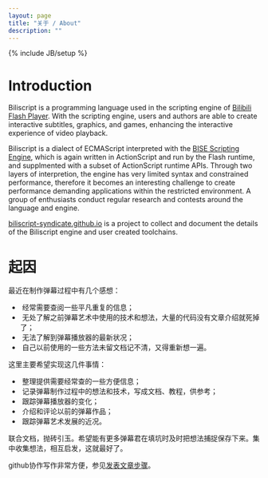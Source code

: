 ```yaml
---
layout: page
title: "关于 / About"
description: ""
---
```

{% include JB/setup %}

Introduction
============

Biliscript is a programming language used in the scripting engine of [Bilibili](https://en.wikipedia.org/wiki/Bilibili) [Flash Player](https://static-s.bilibili.tv/play.swf). With the scripting engine, users and authors are able to create interactive subtitles, graphics, and games, enhancing the interactive experience of video playback.

Biliscript is a dialect of ECMAScript interpreted with the [BISE Scripting Engine](http://kinsmangames.wordpress.com/bise-scripting-engine/), which is again written in ActionScript and run by the Flash runtime, and supplmented with a subset of ActionScript runtime APIs. Through two layers of interpretion, the engine has very limited syntax and constrained performance, therefore it becomes an interesting challenge to create performance demanding applications within the restricted environment. A group of enthusiasts conduct regular research and contests around the language and engine.

[biliscript-syndicate.github.io](http://biliscript-syndicate.github.io) is a project to collect and document the details of the Biliscript engine and user created toolchains.


起因
====

最近在制作弹幕过程中有几个感想：

* &nbsp;经常需要查阅一些平凡重复的信息；
* &nbsp;无处了解之前弹幕艺术中使用的技术和想法，大量的代码没有文章介绍就死掉了；
* &nbsp;无法了解到弹幕播放器的最新状况；
* &nbsp;自己以前使用的一些方法未留文档记不清，又得重新想一遍。

这里主要希望实现这几件事情：

* &nbsp;整理提供需要经常查的一些方便信息；
* &nbsp;记录弹幕制作过程中的想法和技术，写成文档、教程，供参考；
* &nbsp;跟踪弹幕播放器的变化；
* &nbsp;介绍和评论以前的弹幕作品；
* &nbsp;跟踪弹幕艺术发展的近况。

联合文档，抛砖引玉。希望能有更多弹幕君在填坑时及时把想法捕捉保存下来。集中收集想法，相互启发，这就最好了。

github协作写作非常方便，参见[发表文章步骤](http://biliscript-syndicate.github.com/news/2013/02/13/submission-test.html)。
